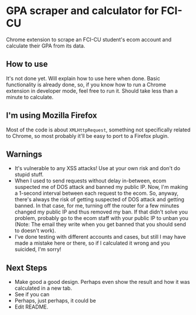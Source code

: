 # GPA scraper and calculator for FCI-CU
Chrome extension to scrape an FCI-CU student's ecom account and calculate their GPA from its data.

## How to use
It's not done yet. Will explain how to use here when done.
Basic functionality is already done, so, if you know how to run a Chrome extension in developer mode, feel free to run it. Should take less than a minute to calculate.

## I'm using Mozilla Firefox
Most of the code is about `XMLHttpRequest`, something not specifically related to Chrome, so most probably it'll be easy to port to a Firefox plugin.

## Warnings
- It's vulnerable to any XSS attacks! Use at your own risk and don't do stupid stuff.
- When I used to send requests without delay in-between, ecom suspected me of DOS attack and banned my public IP. Now, I'm making a 1-second interval between each request to the ecom. So, anyway, there's always the risk of getting suspected of DOS attack and getting banned. In that case, for me, turning off the router for a few minutes changed my public IP and thus removed my ban. If that didn't solve you problem, probably go to the ecom staff with your public IP to unban you (Note: The email they write when you get banned that you should send to doesn't work).
- I've done testing with different accounts and cases, but still I may have made a mistake here or there, so if I calculated it wrong and you suicided, I'm sorry!

## Next Steps
- Make good a good design. Perhaps even show the result and how it was calculated in a new tab.
- See if you can
- Perhaps, just perhaps, it could be
- Edit README.
